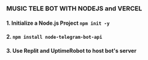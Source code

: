 ### MUSIC TELE BOT WITH NODEJS and VERCEL
#### 1. Initialize a Node.js Project ```npm init -y```
#### 2. ```npm install node-telegram-bot-api```
#### 3. Use Replit and UptimeRobot to host bot's server
